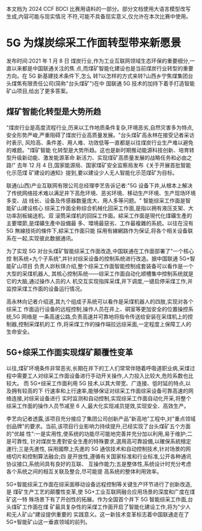 本文档为 2024 CCF BDCI 比赛用语料的一部分。部分文档使用大语言模型改写生成,内容可能与现实情况 不符,可能不具备现实意义,仅允许在本次比赛中使用。

# 5G 为煤炭综采工作面转型带来新愿景

发布时间:2021 年 1 月 8 日 煤炭行业,作为工业互联网领域生态环保的重要细分,一直以来都是中国联通关注的焦 点,而煤矿智能化建设也是当前煤炭行业转型的重要方向。在 5G 新基建技术条件下,怎么 转?以怎样的方式来转?山西乡宁焦煤集团台头煤焦有限责任公司(简称"台头煤矿")在中 国联通 5G 技术的加持下着手打造智能矿山项目,给出了更多答案。

## 煤矿智能化转型是大势所趋

"煤炭行业是高度流程行业,历来以工作地质条件复杂,环境恶劣,自然灾害多为特点, 安全形势严峻,严重阻碍了煤炭行业高质量发展。"台头煤矿高永林在接受记者采访时表示, 风险高、条件差、用人难、功效低等一直都是以往煤炭行业生产难以避免的难题。"煤矿智能 化转型是大势所趋。这也是新时期推动能源科技创新、培育转型升级新动能、激发能源革命 新活力、实现煤矿高质量发展的战略任务和必由之路!" 
去年 12 月 4 日,国家能源局、国家煤矿安全监察局发布《关于开展首批智能化示范煤 矿建设的通知》提到,要以建设少人无人智能化示范煤矿为目标。

联通(山西)产业互联网有限公司总经理李艺告诉记者:"5G 设备下井,从根本上解决 了传统网络技术难以满足井下高危环境、恶劣环境、移动生产环境、生产现场环境多变、战 线长、设备及传感器数量庞大、用人多等问题。" 
智能综采工作面是智能矿山建设核心 综采工作面全称综合机械化回采工作面,是指以拥有液压支架、大功率刮板输送机、双 滚筒采煤机的回採工作面。綜采工作面是現代化煤礦生產的主要環節,是煤礦生產中設備最 多、環境最惡劣、工作最複雜的系統。以往在沒有 5G 無線技術的條件下,綜采工作面只能 採用有線網路作为保证,将各个相关设备联系在一起,实现彼此数据通讯。

为了实现 5G 对台头煤矿智能综采工作面改造,中国联通在工作面部署了"一个核心控 制系统+九个子系统",并针对综采设备的控制系统进行改造。据中国联通 5G+智能矿山项目 负责人峁秋琪介绍,整个综采工作面智能控制成套装备可以看作是一个大型的采煤机器人, 其核心控制系统——综采工作面自动化顺槽集中控制系统就是它的大脑,通过操作人员的人 机交互实现指挥采煤,井下调度,一键启停采煤工作,并监控采煤工作面的设备运行情况。

高永林向记者介绍道,其九个组成子系统可以看作是采煤机器人的四肢,实现对各个综采工 作面运行设备的远程控制,操作人员在井上、硐室等更加安全的位置操控系统,5G 网络是 一条高速公路,负责高速并可靠地将指令传送给安装在采煤机上的控制器,控制采煤机的工 作,将采煤工作的操作端拉远综采面,一定程度上保障工人的生命安全。

## 5G+综采工作面实现煤矿颠覆性变革

以往,煤矿环境条件非常恶劣,长期在井下的工人们常常伴随着呼吸道职业病,采煤过 程中需要工人对综采工作面设备进行手动开关操作,人力投入比较大,危险系数也比较大。 而 5G+综采工作面利用 5G 技术,以其大带宽、广连接、低时延的特点,以及拥有较高的下 行速率和上行速率,能够保证对综采工作面综采设备可靠高速的网络连接,对综采设备进行 实时监测和自动控制,实现综采工作面自动化开采,将整个综采工作面的操作人员节减至 6 人,最大化实现减员提效,实现安全、高效生产。

李艺向记者透露,该项目充分接应了集团公司创新产品"新高地"工程中,对"重点领域 创品牌"的要求。当前,该项目行业影响力持续提升,已经实现了台头煤矿五个方面的"优越 性":一是实用性,使系统的功能尽可能地完善并充分加以利用,易于维护;二是可靠性, 针对煤炭生產對安全生產的特殊要求,選用高可靠設備,以確保系統穩定運行;三是先進性, 採用國際上先進的 5G 通信技术和自动控制技术,针对场景的网络切片和控制算法融合;四 是开放性,遵循有关国家标准和行业标准,公开各种通讯协议接口,系统间具有良好的互联、
互操作能力;五是整体性,系统设计时充分考虑各个系统之间的相互关联及整合,尽可能提 高系统的整体利用效率。

5G+智能综采工作面在综采面移动设备远程控制等关键生产环节进行了创新改造,是 煤矿生产工艺的颠覆性变革,使 5G+工业互联网融合应用场景的深度和广度在煤矿这一特 殊场景下有了开创性的拓展。作为全国首个井下 5G 智能综采工作面,台头煤矿工作面在煤 矿最具复杂性的采煤工作面开启了智能化建设工作,将为"少人和无人矿山"建设提供重要的 实践意义。这一新技术变革标志着中国联通走在了 5G+智能矿山这一垂直领域的前列。